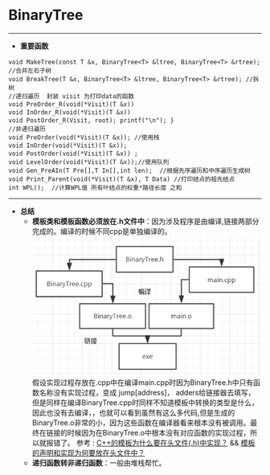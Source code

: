 ﻿﻿﻿﻿
# ﻿﻿BinaryTree
----
- **重要函数**
```
void MakeTree(const T &x, BinaryTree<T> &ltree, BinaryTree<T> &rtree);   //合并左右子树
void BreakTree(T &x, BinaryTree<T> &ltree, BinaryTree<T> &rtree); //拆树
//递归遍历  封装 visit 为打印data的函数
void PreOrder_R(void(*Visit)(T &x))
void InOrder_R(void(*Visit)(T &x))
void PostOrder_R(Visit, root); printf("\n"); }
//非递归遍历
void PreOrder(void(*Visit)(T &x)); //使用栈
void InOrder(void(*Visit)(T &x));
void PostOrder(void(*Visit)(T &x)) ; 
void LevelOrder(void(*Visit)(T &x));//使用队列
void Gen_PreAIn(T Pre[],T In[],int len);  //根据先序遍历和中序遍历生成树
void Print_Parent(void(*Visit)(T &x), T Data) //打印结点的祖先结点
int WPL();  //计算WPL值 所有叶结点的权重*路径长度 之和
```
---
- **总结**
  - **模板类和模板函数必须放在.h文件中**：因为涉及程序是由编译,链接两部分完成的。编译的时候不同cpp是单独编译的。
  ![图片](https://github.com/jiexixijie/Have_Fun/blob/master/Res/BinaryTree_1.png?raw=true)
   假设实现过程存放在.cpp中在编译main.cpp时因为BinaryTree.h中只有函数名称没有实现过程，变成 jump[address]，  adders给链接器去填写，但是同样在编译BinaryTree.cpp时同样不知道模板中转换的类型是什么，因此也没有去编译，，也就可以看到虽然有这么多代码,但是生成的BinaryTree.o非常的小，因为这些函数在编译器看来根本没有被调用。最终在链接的时候因为在BinaryTree.o中根本没有对应函数的实现过程，所以就报错了。
  参考 : [C++的模板为什么要在头文件(.h)中实现？](https://mp.weixin.qq.com/s?__biz=MzA5MjQ2MDg1Mg==&mid=2247483716&idx=1&sn=b14ac：e510810e593c44c6439f610e770&chksm=906d831fa71a0a096d3079b6fac11a9659e9fd12db0fc0307ae30690542a2e30e8a456259298#rd) && [模板的声明和实现为何要放在头文件中？](http://www.cnblogs.com/wanyao/archive/2011/06/29/2093588.html)
  - **递归函数转非递归函数**：一般由堆栈帮忙。









